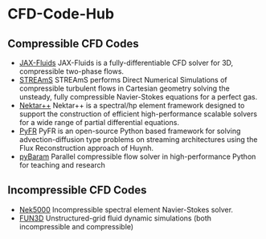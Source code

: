 # CFD-Code-Hub

## Compressible CFD Codes
- [JAX-Fluids](https://github.com/tumaer/JAXFLUIDS)
JAX-Fluids is a fully-differentiable CFD solver for 3D, compressible two-phase flows.
- [STREAmS](https://github.com/STREAmS-CFD/STREAmS-2)
STREAmS performs Direct Numerical Simulations of compressible turbulent flows in Cartesian geometry solving the unsteady, fully compressible Navier-Stokes equations for a perfect gas.
- [Nektar++](https://github.com/STREAmS-CFD/STREAmS-2)
Nektar++ is a spectral/hp element framework designed to support the construction of efficient high-performance scalable solvers for a wide range of partial differential equations.
- [PyFR](https://github.com/PyFR/PyFR)
PyFR is an open-source Python based framework for solving advection-diffusion type problems on streaming architectures using the Flux Reconstruction approach of Huynh.
- [pyBaram](https://gitlab.com/aadl_inha/pyBaram/)
Parallel compressible flow solver in high-performance Python for teaching and research

## Incompressible CFD Codes
- [Nek5000](https://nek5000.mcs.anl.gov/)
Incompressible spectral element Navier-Stokes solver.
- [FUN3D](https://fun3d.larc.nasa.gov/)
Unstructured-grid fluid dynamic simulations (both incompressible and compressible)



